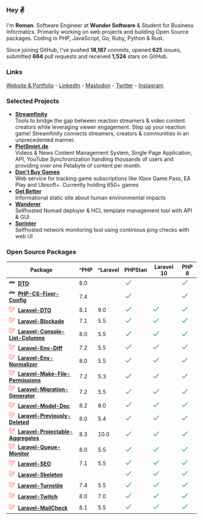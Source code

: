 ### Hey ✌️

I'm **Roman**. Software Engineer at **Wunder Software** & Student for Business Informatics. Primarily working on web projects and building Open Source packages. Coding in PHP, JavaScript, Go, Ruby, Python & Rust.

Since joining GitHub, I've pushed **18,187** commits, opened **625** issues, submitted **664** pull requests and received **1,524** stars on GitHub.

### Links

[Website & Portfolio](https://romanzipp.com) - [LinkedIn](https://www.linkedin.com/in/romanzipp/) - [Mastodon](https://mastodon.social/@romanzipp) - [Twitter](https://x.com/romanzipp) - [Instagram](https://www.instagram.com/romanzipp/)

### Selected Projects

- [**Streamfinity**](https://streamfinity.tv)    
Tools to bridge the gap between reaction streamers & video content creators while leveraging viewer engagement. Step up your reaction game! Streamfinity connects streamers, creators & communities in an unprecedented manner.
- [**PietSmiet.de**](https://www.pietsmiet.de)    
Videos & News Content Management System, Single Page Application, API, YouTube Synchronization handling thousands of users and providing over one Petabyte of content per month.
- [**Don't Buy Games**](https://dontbuy.games)    
Web service for tracking game subscriptions like Xbox Game Pass, EA Play and Ubisoft+. Currently holding 650+ games
- [**Get Better**](https://get-better.me)    
Informational static site about human environmental impacts
- [**Wanderer**](https://github.com/romanzipp/Wanderer)    
Selfhosted Nomad deployer & HCL template management tool with API & GUI
- [**Sprinter**](https://github.com/romanzipp/Sprinter)    
Selfhosted network monitoring tool using continious ping checks with web UI

### Open Source Packages

|Package|^PHP|^Laravel|PHPStan|Laravel 10|PHP 8|
|---|---|---|---|---|---|
|![](assets/logos/php.png) [**DTO**](https://github.com/romanzipp/DTO)|8.0||![](assets/logos/check.png)||![](assets/logos/check.png)|
|![](assets/logos/php.png) [**PHP-CS-Fixer-Config**](https://github.com/romanzipp/PHP-CS-Fixer-Config)|7.4||![](assets/logos/check.png)||![](assets/logos/check.png)|
|![](assets/logos/laravel.png) [**Laravel-DTO**](https://github.com/romanzipp/Laravel-DTO)|8.1|9.0|![](assets/logos/check.png)|![](assets/logos/check.png)|![](assets/logos/check.png)|
|![](assets/logos/laravel.png) [**Laravel-Blockade**](https://github.com/romanzipp/Laravel-Blockade)|7.1|5.5|![](assets/logos/check.png)|![](assets/logos/check.png)|![](assets/logos/check.png)|
|![](assets/logos/laravel.png) [**Laravel-Console-List-Columns**](https://github.com/romanzipp/Laravel-Console-List-Columns)|8.0|5.5|![](assets/logos/check.png)|![](assets/logos/check.png)|![](assets/logos/check.png)|
|![](assets/logos/laravel.png) [**Laravel-Env-Diff**](https://github.com/romanzipp/Laravel-Env-Diff)|7.2|5.5|![](assets/logos/check.png)|![](assets/logos/check.png)|![](assets/logos/check.png)|
|![](assets/logos/laravel.png) [**Laravel-Env-Normalizer**](https://github.com/romanzipp/Laravel-Env-Normalizer)|8.0|5.5|![](assets/logos/check.png)|![](assets/logos/check.png)|![](assets/logos/check.png)|
|![](assets/logos/laravel.png) [**Laravel-Make-File-Permissions**](https://github.com/romanzipp/Laravel-Make-File-Permissions)|7.2|5.3|![](assets/logos/check.png)|![](assets/logos/check.png)|![](assets/logos/check.png)|
|![](assets/logos/laravel.png) [**Laravel-Migration-Generator**](https://github.com/romanzipp/Laravel-Migration-Generator)|7.2|5.5|![](assets/logos/check.png)|![](assets/logos/check.png)|![](assets/logos/check.png)|
|![](assets/logos/laravel.png) [**Laravel-Model-Doc**](https://github.com/romanzipp/Laravel-Model-Doc)|8.2|8.0|![](assets/logos/check.png)|![](assets/logos/check.png)|![](assets/logos/check.png)|
|![](assets/logos/laravel.png) [**Laravel-Previously-Deleted**](https://github.com/romanzipp/Laravel-Previously-Deleted)|8.0|5.4|![](assets/logos/check.png)|![](assets/logos/check.png)|![](assets/logos/check.png)|
|![](assets/logos/laravel.png) [**Laravel-Projectable-Aggregates**](https://github.com/romanzipp/Laravel-Projectable-Aggregates)|8.3|10.0|![](assets/logos/check.png)|![](assets/logos/check.png)|![](assets/logos/check.png)|
|![](assets/logos/laravel.png) [**Laravel-Queue-Monitor**](https://github.com/romanzipp/Laravel-Queue-Monitor)|8.0|5.5|![](assets/logos/check.png)|![](assets/logos/check.png)|![](assets/logos/check.png)|
|![](assets/logos/laravel.png) [**Laravel-SEO**](https://github.com/romanzipp/Laravel-SEO)|7.1|5.5|![](assets/logos/check.png)|![](assets/logos/check.png)|![](assets/logos/check.png)|
|![](assets/logos/laravel.png) [**Laravel-Skeleton**](https://github.com/romanzipp/Laravel-Skeleton)|||![](assets/logos/check.png)|![](assets/logos/check.png)|![](assets/logos/check.png)|
|![](assets/logos/laravel.png) [**Laravel-Turnstile**](https://github.com/romanzipp/Laravel-Turnstile)|7.4|5.5|![](assets/logos/check.png)|![](assets/logos/check.png)|![](assets/logos/check.png)|
|![](assets/logos/laravel.png) [**Laravel-Twitch**](https://github.com/romanzipp/Laravel-Twitch)|8.0|7.0|![](assets/logos/check.png)|![](assets/logos/check.png)|![](assets/logos/check.png)|
|![](assets/logos/laravel.png) [**Laravel-MailCheck**](https://github.com/romanzipp/Laravel-MailCheck)|8.1|5.5|![](assets/logos/check.png)|![](assets/logos/check.png)|![](assets/logos/check.png)|

